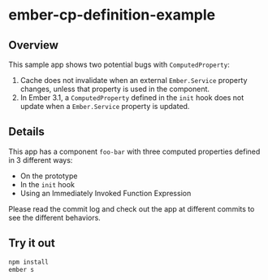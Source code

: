 # ember-cp-definition-example


## Overview

This sample app shows two potential bugs with `ComputedProperty`:

1. Cache does not invalidate when an external `Ember.Service` property changes, unless that property is used in the component.
1. In Ember 3.1, a `ComputedProperty` defined in the `init` hook does not update when a `Ember.Service` property is updated.

## Details

This app has a component `foo-bar` with three computed properties defined in 3 different ways:

- On the prototype
- In the `init` hook
- Using an Immediately Invoked Function Expression

Please read the commit log and check out the app at different commits to see the different behaviors.

## Try it out

```bash
npm install
ember s
```
